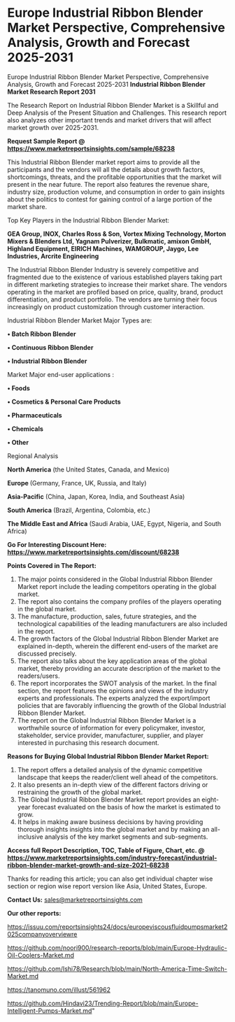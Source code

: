 # Europe Industrial Ribbon Blender Market Perspective, Comprehensive Analysis, Growth and Forecast 2025-2031
 Europe Industrial Ribbon Blender Market Perspective, Comprehensive Analysis, Growth and Forecast 2025-2031
<strong>Industrial Ribbon Blender Market Research Report 2031</strong>

The Research Report on Industrial Ribbon Blender Market is a Skillful and Deep Analysis of the Present Situation and Challenges. This research report also analyzes other important trends and market drivers that will affect market growth over 2025-2031.

<strong>Request Sample Report @ <a href=https://www.marketreportsinsights.com/sample/68238>https://www.marketreportsinsights.com/sample/68238</a></strong>

This Industrial Ribbon Blender market report aims to provide all the participants and the vendors will all the details about growth factors, shortcomings, threats, and the profitable opportunities that the market will present in the near future. The report also features the revenue share, industry size, production volume, and consumption in order to gain insights about the politics to contest for gaining control of a large portion of the market share.

Top Key Players in the Industrial Ribbon Blender Market:

<strong>GEA Group, INOX, Charles Ross & Son, Vortex Mixing Technology, Morton Mixers & Blenders Ltd, Yagnam Pulverizer, Bulkmatic, amixon GmbH, Highland Equipment, EIRICH Machines, WAMGROUP, Jaygo, Lee Industries, Arcrite Engineering</strong>

The Industrial Ribbon Blender Industry is severely competitive and fragmented due to the existence of various established players taking part in different marketing strategies to increase their market share. The vendors operating in the market are profiled based on price, quality, brand, product differentiation, and product portfolio. The vendors are turning their focus increasingly on product customization through customer interaction.

Industrial Ribbon Blender Market Major Types are:

<strong>• Batch Ribbon Blender

• Continuous Ribbon Blender

• Industrial Ribbon Blender</strong>

Market Major end-user applications :

<strong>• Foods

• Cosmetics & Personal Care Products

• Pharmaceuticals

• Chemicals

• Other</strong>

Regional Analysis

</u><strong><b>North America</b></strong> (the United States, Canada, and Mexico)

<strong><b>Europe </b></strong>(Germany, France, UK, Russia, and Italy)

<strong><b>Asia-Pacific</b></strong> (China, Japan, Korea, India, and Southeast Asia)

<strong><b>South America</b></strong> (Brazil, Argentina, Colombia, etc.)

<strong><b>The Middle East and Africa</b></strong> (Saudi Arabia, UAE, Egypt, Nigeria, and South Africa)

<strong>Go For Interesting Discount Here: <a href=https://www.marketreportsinsights.com/discount/68238>https://www.marketreportsinsights.com/discount/68238</a></strong>

<strong>Points Covered in The Report:</strong>
<ol>
  <li>The major points considered in the Global Industrial Ribbon Blender Market report include the leading competitors operating in the global market.</li>
  <li>The report also contains the company profiles of the players operating in the global market.</li>
  <li>The manufacture, production, sales, future strategies, and the technological capabilities of the leading manufacturers are also included in the report.</li>
  <li>The growth factors of the Global Industrial Ribbon Blender Market are explained in-depth, wherein the different end-users of the market are discussed precisely.</li>
  <li>The report also talks about the key application areas of the global market, thereby providing an accurate description of the market to the readers/users.</li>
  <li>The report incorporates the SWOT analysis of the market. In the final section, the report features the opinions and views of the industry experts and professionals. The experts analyzed the export/import policies that are favorably influencing the growth of the Global Industrial Ribbon Blender Market.</li>
  <li>The report on the Global Industrial Ribbon Blender Market is a worthwhile source of information for every policymaker, investor, stakeholder, service provider, manufacturer, supplier, and player interested in purchasing this research document.</li>
</ol>
<strong>Reasons for Buying Global Industrial Ribbon Blender Market Report:</strong>

<ol>
  <li>The report offers a detailed analysis of the dynamic competitive landscape that keeps the reader/client well ahead of the competitors.</li>
  <li>It also presents an in-depth view of the different factors driving or restraining the growth of the global market.</li>
  <li>The Global Industrial Ribbon Blender Market report provides an eight-year forecast evaluated on the basis of how the market is estimated to grow.</li>
  <li>It helps in making aware business decisions by having providing thorough insights insights into the global market and by making an all-inclusive analysis of the key market segments and sub-segments.</li>
</ol>
<strong>Access full Report Description, TOC, Table of Figure, Chart, etc. @ <a href=https://www.marketreportsinsights.com/industry-forecast/industrial-ribbon-blender-market-growth-and-size-2021-68238>https://www.marketreportsinsights.com/industry-forecast/industrial-ribbon-blender-market-growth-and-size-2021-68238</a></strong>


Thanks for reading this article; you can also get individual chapter wise section or region wise report version like Asia, United States, Europe.

<strong>Contact Us:</strong>
sales@marketreportsinsights.com

<strong>Our other reports:</strong>

<a href=https://issuu.com/reportsinsights24/docs/europeviscousfluidpumpsmarket2025companyoverviewre>https://issuu.com/reportsinsights24/docs/europeviscousfluidpumpsmarket2025companyoverviewre</a>

<a href=https://github.com/noori900/research-reports/blob/main/Europe-Hydraulic-Oil-Coolers-Market.md>https://github.com/noori900/research-reports/blob/main/Europe-Hydraulic-Oil-Coolers-Market.md</a>

<a href=https://github.com/Ishi78/Research/blob/main/North-America-Time-Switch-Market.md>https://github.com/Ishi78/Research/blob/main/North-America-Time-Switch-Market.md</a>

<a href=https://tanomuno.com/illust/561962>https://tanomuno.com/illust/561962</a>

<a href=https://github.com/Hindavi23/Trending-Report/blob/main/Europe-Intelligent-Pumps-Market.md>https://github.com/Hindavi23/Trending-Report/blob/main/Europe-Intelligent-Pumps-Market.md</a>"
